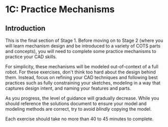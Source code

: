 # 1C: Practice Mechanisms
## Introduction

This is the final section of Stage 1. 
Before moving on to Stage 2 (where you will learn mechanism design and be introduced to a variety of COTS parts and concepts), you will need to complete some practice mechanisms to practice your CAD skills. 

For simplicity, these mechanisms will be modeled out-of-context of a full robot. 
For these exercises, don't think too hard about the design behind them. 
Instead, focus on refining your CAD techniques and following best practices such as fully constraining your sketches, modeling in a way that captures design intent, and naming your features and parts. 

As you progress, the level of guidance will gradually decrease. 
While you should reference the solutions document to ensure your model and modeling methods are correct, try to avoid *blindly* copying the model.

Each exercise should take no more than 40 to 45 minutes to complete.

<!-- The following is just notes that can be used in the final content of the page.

Remember, practice is essential – the more CAD models you create, the more proficient and efficient you'll become. Using keyboard shortcuts can significantly accelerate your CAD workflow. Be attentive to best practices to avoid developing any bad habits.

These mechanisms will not be designed in the context of a robot and are purely for practicing relevant CAD skills for FRC, so an intelligent origin will not be used. It will be used again in stage 2 though because whole subsystems should always be designed in the context of a robot using a larger collection of layout sketches.

Though the mechanisms will not be designed in the context of a robot, maintaining good top-down design workflow and utilizing intelligent origins will be extremely useful still. Make sure to use layout sketches like the ones used for the gearboxes in 1B and the drivetrain in 1C to guide the design of the practice mechanisms. A layout sketch workflow will be useful no matter the scale, as you can define most of your important dimensions there, ready to be easily changed if needed. The origin of your part studio and assembly should be consistent as well. You can use the origin cube + insert/group/fastenToOrigin assembly insertion method to make things really easy.

In Stage 2, you will begin to model robot mechanisms using all the skills you have learned in Stage 0 and Stage 1! This will teach mechanism design, the purpose and correct usage of some COTS parts and power transmission techniques used in some of these practice mechanisms


Change this feedback form out and add one at the end of each section? Or do that but keep this one and edit the questions a bit and add one at the end of stage 2, since there's useful content here like the time it takes to complete it that we maybe wouldn't get from the smaller feedback forms? Idk I'll figure this out
Optionally, please fill out [this feedback form](https://forms.gle/J1QNvRkvpi7xyfuU8 "Learning Course Feedback Form"){:target="_blank"} about stages 0 and 1. -->